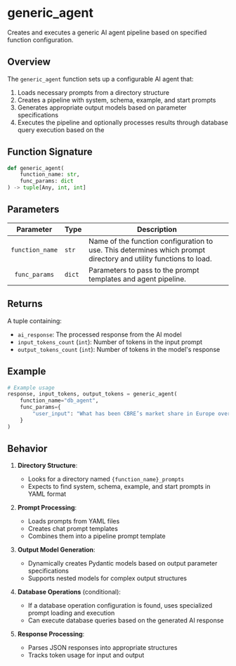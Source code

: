 # generic_agent

Creates and executes a generic AI agent pipeline based on specified function configuration.

## Overview

The `generic_agent` function sets up a configurable AI agent that:

1. Loads necessary prompts from a directory structure
2. Creates a pipeline with system, schema, example, and start prompts
3. Generates appropriate output models based on parameter specifications
4. Executes the pipeline and optionally processes results through database query execution based on the

## Function Signature

```python
def generic_agent(
    function_name: str,
    func_params: dict
) -> tuple[Any, int, int]
```

## Parameters


|    Parameter    | Type   | Description                                                                                                      |
| :---------------: | :------- | ------------------------------------------------------------------------------------------------------------------ |
| `function_name` | `str`  | Name of the function configuration to use. This determines which prompt directory and utility functions to load. |
|  `func_params`  | `dict` | Parameters to pass to the prompt templates and agent pipeline.                                                   |

## Returns

A tuple containing:

- `ai_response`: The processed response from the AI model
- `input_tokens_count` (`int`): Number of tokens in the input prompt
- `output_tokens_count` (`int`): Number of tokens in the model's response

## Example

```python
# Example usage
response, input_tokens, output_tokens = generic_agent(
    function_name="db_agent",
    func_params={
        "user_input": "What has been CBRE’s market share in Europe over the past five years?"
    }
)
```

## Behavior

1. **Directory Structure**:

   - Looks for a directory named `{function_name}_prompts`
   - Expects to find system, schema, example, and start prompts in YAML format
2. **Prompt Processing**:

   - Loads prompts from YAML files
   - Creates chat prompt templates
   - Combines them into a pipeline prompt template
3. **Output Model Generation**:

   - Dynamically creates Pydantic models based on output parameter specifications
   - Supports nested models for complex output structures
4. **Database Operations** (conditional):

   - If a database operation configuration is found, uses specialized prompt loading and execution
   - Can execute database queries based on the generated AI response
5. **Response Processing**:

   - Parses JSON responses into appropriate structures
   - Tracks token usage for input and output
